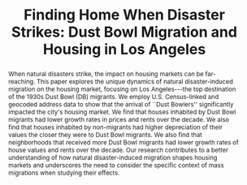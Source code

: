 ---
title        : "Finding Home When Disaster Strikes: Dust Bowl Migration and Housing in Los Angeles"
collection   : projects
permalink    : /projects/finding-home-when-disaster-strikes
doilink      : 
journal      :
year         :
coauthors    : {"Gustavo Cortes" : "https://sites.google.com/site/cortesgustavos",
                "Vinicios Sant'Anna" : "https://www.vpsantanna.com/index"}
abstract     : "When natural disasters strike, the impact on housing markets can be far-reaching. This paper explores the unique dynamics of natural disaster-induced migration on the housing market, focusing on Los Angeles---the top destination of the 1930s Dust Bowl (DB) migrants. We employ U.S. Census-linked and geocoded address data to show that the arrival of ``Dust Bowlers'' significantly impacted the city's housing market. We find that houses inhabited by Dust Bowl migrants had lower growth rates in prices and rents over the decade. We also find that houses inhabited by non-migrants had higher depreciation of their values the closer they were to Dust Bowl migrants. We also find that neighborhoods that received more Dust Bowl migrants had lower growth rates of house values and rents over the decade. Our research contributes to a better understanding of how natural disaster-induced migration shapes housing markets and underscores the need to consider the specific context of mass migrations when studying their effects."                
presentations: {2024 AREUEA/ASSA Meeting}  
---